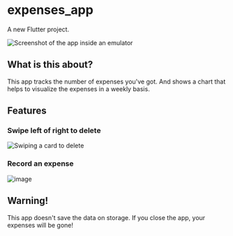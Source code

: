 # expenses_app

A new Flutter project.

![Screenshot of the app inside an emulator](https://user-images.githubusercontent.com/25210925/110186468-5ca07580-7de3-11eb-8fb4-7367049d84f1.png)

## What is this about?
This app tracks the number of expenses you've got. And shows a chart that helps to visualize the expenses in a weekly basis.

## Features
### Swipe left of right to delete
![Swiping a card to delete](https://user-images.githubusercontent.com/25210925/110186618-d89abd80-7de3-11eb-95f5-14ad357ee6ab.png)

### Record an expense
![image](https://user-images.githubusercontent.com/25210925/110186657-f9fba980-7de3-11eb-8e67-f4fe4546f8d1.png)

## Warning!
This app doesn't save the data on storage. If you close the app, your expenses will be gone!

